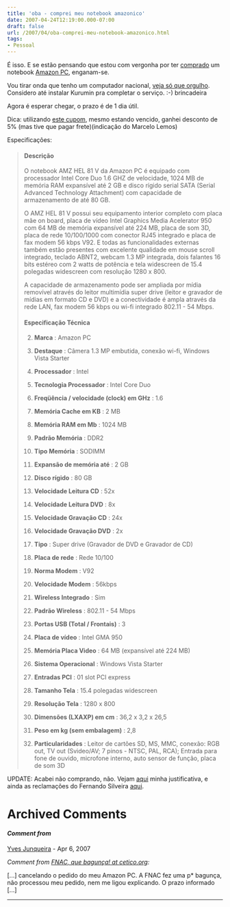 ```yaml
---
title: 'oba - comprei meu notebook amazonico'
date: 2007-04-24T12:19:00.000-07:00
draft: false
url: /2007/04/oba-comprei-meu-notebook-amazonico.html
tags: 
- Pessoal
---
```


É isso. E se estão pensando que estou com vergonha por ter [comprado](http://www.buscadescontos.com.br/cupom.php?id=1741) um notebook [Amazon PC](http://cetico.org/tech/2007/04/amazon-pc-bomba-ou-bom-negocio.html), enganam-se.  
  
Vou tirar onda que tenho um computador nacional, [veja só que orgulho](http://pt.wikipedia.org/wiki/Ufanismo). Considero até instalar Kurumin pra completar o serviço. :-) brincadeira  
  
Agora é esperar chegar, o prazo é de 1 dia útil.  
  
Dica: utilizando [este cupom](http://www.buscadescontos.com.br/cupom.php?id=1741), mesmo estando vencido, ganhei desconto de 5% (mas tive que pagar frete)(indicação do Marcelo Lemos)  
  
Especificações:  

>   
> 
> #### Descrição
> 
>   
> O notebook AMZ HEL 81 V da Amazon PC é equipado com processador Intel Core Duo 1.6 GHZ de velocidade, 1024 MB de memória RAM expansível até 2 GB e disco rígido serial SATA (Serial Advanced Technology Attachment) com capacidade de armazenamento de até 80 GB.  
>   
> O AMZ HEL 81 V possui seu equipamento interior completo com placa mãe on board, placa de vídeo Intel Graphics Media Acelerator 950 com 64 MB de memória expansível até 224 MB, placa de som 3D, placa de rede 10/100/1000 com conector RJ45 integrado e placa de fax modem 56 kbps V92. E todas as funcionalidades externas também estão presentes com excelente qualidade em mouse scroll integrado, teclado ABNT2, webcam 1.3 MP integrada, dois falantes 16 bits estéreo com 2 watts de potência e tela widescreen de 15.4 polegadas widescreen com resolução 1280 x 800.  
>   
> A capacidade de armazenamento pode ser ampliada por mídia removível através do leitor multimídia super drive (leitor e gravador de mídias em formato CD e DVD) e a conectividade é ampla através da rede LAN, fax modem 56 kbps ou wi-fi integrado 802.11 - 54 Mbps.  
>   
> 
> #### Especificação Técnica
> 
>   
> 
>   
> 2.  **Marca** : Amazon PC
>   
> 4.  **Destaque** : Câmera 1.3 MP embutida, conexão wi-fi, Windows Vista Starter
>   
> 6.  **Processador** : Intel
>   
> 8.  **Tecnologia Processador** : Intel Core Duo
>   
> 10.  **Freqüência / velocidade (clock) em GHz** : 1.6
>   
> 12.  **Memória Cache em KB** : 2 MB
>   
> 14.  **Memória RAM em Mb** : 1024 MB
>   
> 16.  **Padrão Memória** : DDR2
>   
> 18.  **Tipo Memória** : SODIMM
>   
> 20.  **Expansão de memória até** : 2 GB
>   
> 22.  **Disco rígido** : 80 GB
>   
> 24.  **Velocidade Leitura CD** : 52x
>   
> 26.  **Velocidade Leitura DVD** : 8x
>   
> 28.  **Velocidade Gravação CD** : 24x
>   
> 30.  **Velocidade Gravação DVD** : 2x
>   
> 32.  **Tipo** : Super drive (Gravador de DVD e Gravador de CD)
>   
> 34.  **Placa de rede** : Rede 10/100
>   
> 36.  **Norma Modem** : V92
>   
> 38.  **Velocidade Modem** : 56kbps
>   
> 40.  **Wireless Integrado** : Sim
>   
> 42.  **Padrão Wireless** : 802.11 - 54 Mbps
>   
> 44.  **Portas USB (Total / Frontais)** : 3
>   
> 46.  **Placa de vídeo** : Intel GMA 950
>   
> 48.  **Memória Placa Video** : 64 MB (expansível até 224 MB)
>   
> 50.  **Sistema Operacional** : Windows Vista Starter
>   
> 52.  **Entradas PCI** : 01 slot PCI express
>   
> 54.  **Tamanho Tela** : 15.4 polegadas widescreen
>   
> 56.  **Resolução Tela** : 1280 x 800
>   
> 58.  **Dimensões (LXAXP) em cm** : 36,2 x 3,2 x 26,5
>   
> 60.  **Peso em kg (sem embalagem)** : 2,8
>   
> 62.  **Particularidades** : Leitor de cartões SD, MS, MMC, conexão: RGB out, TV out (Svideo/AV; 7 pinos - NTSC, PAL, RCA); Entrada para fone de ouvido, microfone interno, auto sensor de função, placa de som 3D
>   
> 
>   

  
UPDATE: Acabei não comprando, não. Vejam [aqui](http://cetico.org/tech/2007/04/fnac-que-bagunca.html) minha justificativa, e ainda as reclamações do Fernando Silveira [aqui](http://cetico.org/tech/2007/04/amazon-pc-bomba-ou-bom-negocio.html#comment-1361).  

>   
> 
>
# Archived Comments

#### _Comment from_
[Yves Junqueira](https://www.blogger.com/profile/00104361785049371212 "noreply@blogger.com") - <time datetime="2007-04-27T16:26:00.000-07:00">Apr 6, 2007</time>

_Comment from [FNAC, que bagunça! at cetico.org](http://cetico.org/tech/2007/04/fnac-que-bagunca.html):_  
  
\[...\] cancelando o pedido do meu Amazon PC. A FNAC fez uma p\* bagunça, não processou meu pedido, nem me ligou explicando. O prazo informado \[...\]
<hr />
